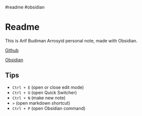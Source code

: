 #readme #obsidian 
# Readme

This is Arif Budiman Arrosyid personal note, made with Obsidian.

[Github](https://github.com/arifbudimanarrosyid/Obsidian)

[Obsidian](https://obsidian.md/)

## Tips
- `Ctrl + E` (open or close edit mode)
- `Ctrl + O` (open Quick Switcher)
- `Ctrl + N` (make new note)
- `>` (open markdown shortcut)
- `Ctrl + P` (open Obsidian command)